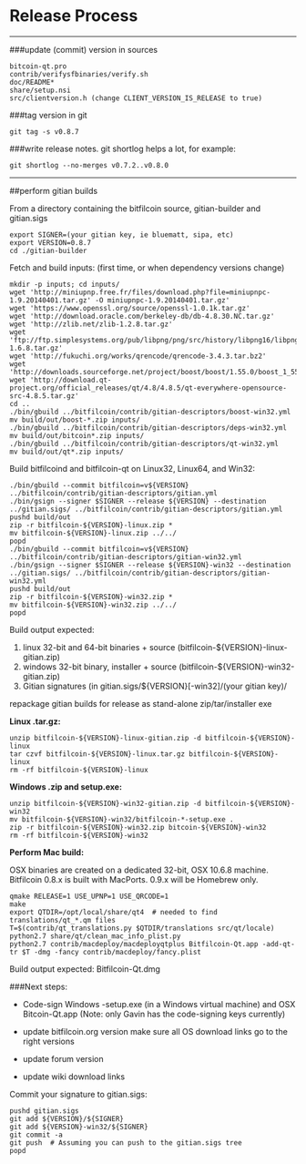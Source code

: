 Release Process
====================

* * *

###update (commit) version in sources


	bitcoin-qt.pro
	contrib/verifysfbinaries/verify.sh
	doc/README*
	share/setup.nsi
	src/clientversion.h (change CLIENT_VERSION_IS_RELEASE to true)

###tag version in git

	git tag -s v0.8.7

###write release notes. git shortlog helps a lot, for example:

	git shortlog --no-merges v0.7.2..v0.8.0

* * *

##perform gitian builds

 From a directory containing the bitfilcoin source, gitian-builder and gitian.sigs
  
	export SIGNER=(your gitian key, ie bluematt, sipa, etc)
	export VERSION=0.8.7
	cd ./gitian-builder

 Fetch and build inputs: (first time, or when dependency versions change)

	mkdir -p inputs; cd inputs/
	wget 'http://miniupnp.free.fr/files/download.php?file=miniupnpc-1.9.20140401.tar.gz' -O miniupnpc-1.9.20140401.tar.gz'
	wget 'https://www.openssl.org/source/openssl-1.0.1k.tar.gz'
	wget 'http://download.oracle.com/berkeley-db/db-4.8.30.NC.tar.gz'
	wget 'http://zlib.net/zlib-1.2.8.tar.gz'
	wget 'ftp://ftp.simplesystems.org/pub/libpng/png/src/history/libpng16/libpng-1.6.8.tar.gz'
	wget 'http://fukuchi.org/works/qrencode/qrencode-3.4.3.tar.bz2'
	wget 'http://downloads.sourceforge.net/project/boost/boost/1.55.0/boost_1_55_0.tar.bz2'
	wget 'http://download.qt-project.org/official_releases/qt/4.8/4.8.5/qt-everywhere-opensource-src-4.8.5.tar.gz'
	cd ..
	./bin/gbuild ../bitfilcoin/contrib/gitian-descriptors/boost-win32.yml
	mv build/out/boost-*.zip inputs/
	./bin/gbuild ../bitfilcoin/contrib/gitian-descriptors/deps-win32.yml
	mv build/out/bitcoin*.zip inputs/
	./bin/gbuild ../bitfilcoin/contrib/gitian-descriptors/qt-win32.yml
	mv build/out/qt*.zip inputs/

 Build bitfilcoind and bitfilcoin-qt on Linux32, Linux64, and Win32:
  
	./bin/gbuild --commit bitfilcoin=v${VERSION} ../bitfilcoin/contrib/gitian-descriptors/gitian.yml
	./bin/gsign --signer $SIGNER --release ${VERSION} --destination ../gitian.sigs/ ../bitfilcoin/contrib/gitian-descriptors/gitian.yml
	pushd build/out
	zip -r bitfilcoin-${VERSION}-linux.zip *
	mv bitfilcoin-${VERSION}-linux.zip ../../
	popd
	./bin/gbuild --commit bitfilcoin=v${VERSION} ../bitfilcoin/contrib/gitian-descriptors/gitian-win32.yml
	./bin/gsign --signer $SIGNER --release ${VERSION}-win32 --destination ../gitian.sigs/ ../bitfilcoin/contrib/gitian-descriptors/gitian-win32.yml
	pushd build/out
	zip -r bitfilcoin-${VERSION}-win32.zip *
	mv bitfilcoin-${VERSION}-win32.zip ../../
	popd

  Build output expected:

  1. linux 32-bit and 64-bit binaries + source (bitfilcoin-${VERSION}-linux-gitian.zip)
  2. windows 32-bit binary, installer + source (bitfilcoin-${VERSION}-win32-gitian.zip)
  3. Gitian signatures (in gitian.sigs/${VERSION}[-win32]/(your gitian key)/

repackage gitian builds for release as stand-alone zip/tar/installer exe

**Linux .tar.gz:**

	unzip bitfilcoin-${VERSION}-linux-gitian.zip -d bitfilcoin-${VERSION}-linux
	tar czvf bitfilcoin-${VERSION}-linux.tar.gz bitfilcoin-${VERSION}-linux
	rm -rf bitfilcoin-${VERSION}-linux

**Windows .zip and setup.exe:**

	unzip bitfilcoin-${VERSION}-win32-gitian.zip -d bitfilcoin-${VERSION}-win32
	mv bitfilcoin-${VERSION}-win32/bitfilcoin-*-setup.exe .
	zip -r bitfilcoin-${VERSION}-win32.zip bitcoin-${VERSION}-win32
	rm -rf bitfilcoin-${VERSION}-win32

**Perform Mac build:**

  OSX binaries are created on a dedicated 32-bit, OSX 10.6.8 machine.
  Bitfilcoin 0.8.x is built with MacPorts.  0.9.x will be Homebrew only.

	qmake RELEASE=1 USE_UPNP=1 USE_QRCODE=1
	make
	export QTDIR=/opt/local/share/qt4  # needed to find translations/qt_*.qm files
	T=$(contrib/qt_translations.py $QTDIR/translations src/qt/locale)
	python2.7 share/qt/clean_mac_info_plist.py
	python2.7 contrib/macdeploy/macdeployqtplus Bitfilcoin-Qt.app -add-qt-tr $T -dmg -fancy contrib/macdeploy/fancy.plist

 Build output expected: Bitfilcoin-Qt.dmg

###Next steps:

* Code-sign Windows -setup.exe (in a Windows virtual machine) and
  OSX Bitcoin-Qt.app (Note: only Gavin has the code-signing keys currently)

* update bitfilcoin.org version
  make sure all OS download links go to the right versions

* update forum version

* update wiki download links

Commit your signature to gitian.sigs:

	pushd gitian.sigs
	git add ${VERSION}/${SIGNER}
	git add ${VERSION}-win32/${SIGNER}
	git commit -a
	git push  # Assuming you can push to the gitian.sigs tree
	popd

